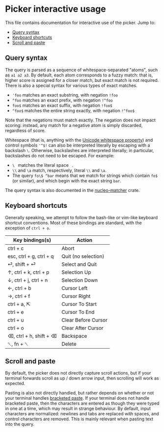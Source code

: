 # Picker interactive usage
This file contains documentation for interactive use of the picker.
Jump to:

- [Query syntax](#query-syntax)
- [Keyboard shortcuts](#keyboard-shortcuts)
- [Scroll and paste](#scroll-and-paste)


## Query syntax
The query is parsed as a sequence of whitespace-separated "atoms", such as `a1 a2 a3`.
By default, each atom corresponds to a fuzzy match: that is, higher score is assigned for a closer match, but exact match is not required.
There is also a special syntax for various types of exact matches.

- `'foo` matches an exact substring, with negation `!foo`
- `^foo` matches an exact prefix, with negation `!^foo`
- `foo$` matches an exact suffix, with negation `!foo$`
- `^foo$` matches the entire string exactly, with negation `!^foo$`

Note that the negations must match exactly.
The negation does not impact scoring: instead, any match for a negative atom is simply discarded, regardless of score.

Whitespace (that is, anything with the [Unicode whitespace property](https://www.unicode.org/Public/UCD/latest/ucd/PropList.txt)) and control symbols `'^$!` can also be interpreted literally by escaping with a backslash `\`.
Otherwise, backslashes are interpreted literally; in particular, backslashes do not need to be escaped.
For example:

- `\ ` matches the literal space ` `.
- `\\` and `\a` match, respectively, literal `\\` and `\a`.
- The query `fo\$ ^bar` means that we match for strings which contain `fo$` (or similar), and which begin with the exact string `bar`.

The query syntax is also documented in the [nucleo-matcher](https://docs.rs/nucleo-matcher/latest/nucleo_matcher/pattern/enum.AtomKind.html) crate.


## Keyboard shortcuts
Generally speaking, we attempt to follow the bash-like or vim-like keyboard shortcut conventions.
Most of these bindings are standard, with the exception of `ctrl + o`.

Key bindings(s)         | Action
------------------------|--------------------
ctrl + c                | Abort
esc, ctrl + g, ctrl + q | Quit (no selection)
⏎, shift + ⏎            | Select and Quit
↑, ctrl + k, ctrl + p   | Selection Up
↓, ctrl + j, ctrl + n   | Selection Down
←, ctrl + b             | Cursor Left
→, ctrl + f             | Cursor Right
ctrl + a, ⇱             | Cursor To Start
ctrl + e                | Cursor To End
ctrl + u                | Clear Before Cursor
ctrl + o                | Clear After Cursor
⌫, ctrl + h, shift + ⌫  | Backspace
␡, fn + ␡               | Delete


## Scroll and paste
By default, the picker does not directly capture scroll actions, but if your terminal forwards scroll as up / down arrow input, then scrolling will work as expected.

Pasting is also not directly handled, but rather depends on whether or not your terminal handles [bracketed paste](https://en.wikipedia.org/wiki/Bracketed-paste).
If your terminal does not handle bracketed paste, then the characters are entered as though they were typed in one at a time, which may result in strange behaviour.
By default, input characters are normalized: newlines and tabs are replaced with spaces, and control characters are removed.
This is mainly relevant when pasting text into the query.
